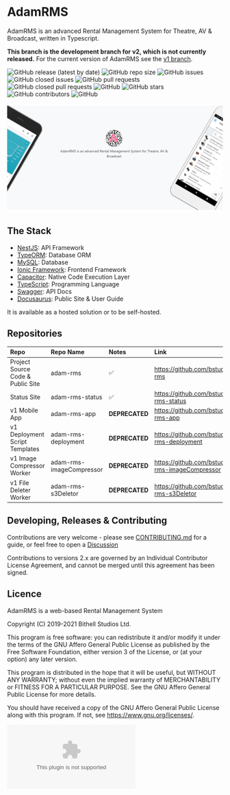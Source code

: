 # AdamRMS

AdamRMS is an advanced Rental Management System for Theatre, AV & Broadcast, written in Typescript.

**This branch is the development branch for v2, which is not currently released.** For the current version of AdamRMS see the [v1 branch](https://github.com/bstudios/adam-rms/tree/v1).



![GitHub release (latest by date)](https://img.shields.io/github/v/release/bstudios/adam-rms)
![GitHub repo size](https://img.shields.io/github/repo-size/bstudios/adam-rms)
![GitHub issues](https://img.shields.io/github/issues/bstudios/adam-rms)
![GitHub closed issues](https://img.shields.io/github/issues-closed/bstudios/adam-rms)
![GitHub pull requests](https://img.shields.io/github/issues-pr/bstudios/adam-rms)
![GitHub closed pull requests](https://img.shields.io/github/issues-pr-closed/bstudios/adam-rms)
![GitHub](https://img.shields.io/github/license/bstudios/adam-rms)
![GitHub stars](https://img.shields.io/github/stars/bstudios/adam-rms)
![GitHub contributors](https://img.shields.io/github/contributors/bstudios/adam-rms)
![GitHub](https://img.shields.io/github/release/bstudios/adam-rms/all)

![Banner](.github/banner.jpg)

## The Stack

- [NestJS](https://github.com/nestjs/nest): API Framework
- [TypeORM](https://github.com/typeorm/typeorm): Database ORM
- [MySQL](https://github.com/mysqljs/mysql): Database
- [Ionic Framework](https://github.com/ionic-team/ionic-framework): Frontend Framework
- [Capacitor](https://github.com/ionic-team/capacitor): Native Code Execution Layer
- [TypeScript](https://github.com/microsoft/TypeScript): Programming Language
- [Swagger](https://github.com/swagger-api/swagger-ui): API Docs
- [Docusaurus](https://github.com/facebook/docusaurus): Public Site & User Guide

It is available as a hosted solution or to be self-hosted.

## Repositories

Repo|Repo Name|Notes|Link
:-----|:-----|:-----|:-----
Project Source Code & Public Site|adam-rms| :white_check_mark: |https://github.com/bstudios/adam-rms
Status Site|adam-rms-status| :white_check_mark: |https://github.com/bstudios/adam-rms-status
v1 Mobile App|adam-rms-app|__DEPRECATED__|https://github.com/bstudios/adam-rms-app
v1 Deployment Script Templates|adam-rms-deployment|__DEPRECATED__|https://github.com/bstudios/adam-rms-deployment
v1 Image Compressor Worker|adam-rms-imageCompressor|__DEPRECATED__|https://github.com/bstudios/adam-rms-imageCompressor
v1 File Deleter Worker|adam-rms-s3Deletor|__DEPRECATED__|https://github.com/bstudios/adam-rms-s3Deletor

## Developing, Releases & Contributing 

Contributions are very welcome - please see [CONTRIBUTING.md](CONTRIBUTING.md) for a guide, or feel free to open a [Discussion](https://github.com/bstudios/adam-rms/discussions)

Contributions to versions 2.x are governed by an Individual Contributor License Agreement, and cannot be merged until this agreement has been signed.

## Licence

AdamRMS is a web-based Rental Management System

Copyright (C) 2019-2021 Bithell Studios Ltd.

This program is free software: you can redistribute it and/or modify
it under the terms of the GNU Affero General Public License as published
by the Free Software Foundation, either version 3 of the License, or
(at your option) any later version.

This program is distributed in the hope that it will be useful,
but WITHOUT ANY WARRANTY; without even the implied warranty of
MERCHANTABILITY or FITNESS FOR A PARTICULAR PURPOSE.  See the
GNU Affero General Public License for more details.

You should have received a copy of the GNU Affero General Public License
along with this program.  If not, see <https://www.gnu.org/licenses/>.

![This website is hosted Green - checked by thegreenwebfoundation.org](https://api.thegreenwebfoundation.org/greencheckimage/adam-rms.com?nocache=true)